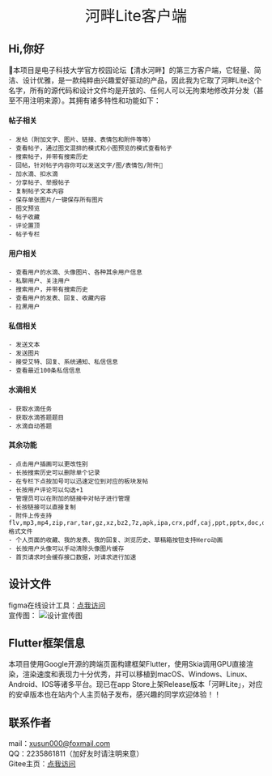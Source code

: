 <center style="font-size:30px;">河畔Lite客户端</center>

## Hi,你好
👋本项目是电子科技大学官方校园论坛【清水河畔】的第三方客户端，它轻量、简洁、设计优雅，是一款纯粹由兴趣爱好驱动的产品，因此我为它取了河畔Lite这个名字，所有的源代码和设计文件均是开放的、任何人可以无拘束地修改并分发（甚至不用注明来源）。其拥有诸多特性和功能如下：  

#### 帖子相关
```
- 发帖（附加文字、图片、链接、表情包和附件等等）  
- 查看帖子，通过图文混排的模式和小图预览的模式查看帖子  
- 搜索帖子，并带有搜索历史  
- 回帖，针对帖子内容你可以发送文字/图/表情包/附件📎  
- 加水滴、扣水滴  
- 分享帖子、举报帖子  
- 复制帖子文本内容  
- 保存单张图片/一键保存所有图片  
- 图文预览  
- 帖子收藏  
- 评论置顶  
- 帖子专栏  
```

#### 用户相关
```
- 查看用户的水滴、头像图片、各种其余用户信息  
- 私聊用户、关注用户  
- 搜索用户，并带有搜索历史  
- 查看用户的发表、回复、收藏内容  
- 拉黑用户  
```

#### 私信相关
```
- 发送文本  
- 发送图片  
- 接受艾特、回复、系统通知、私信信息  
- 查看最近100条私信信息  
```

#### 水滴相关
```
- 获取水滴任务  
- 获取水滴答题题目  
- 水滴自动答题  
```

#### 其余功能
```
- 点击用户插画可以更改性别  
- 长按搜索历史可以删除单个记录  
- 在专栏下点按加号可以迅速定位到对应的板块发帖  
- 长按用户评论可以勾选+1  
- 管理员可以在附加的链接中对帖子进行管理  
- 长按链接可以直接复制  
- 附件上传支持flv,mp3,mp4,zip,rar,tar,gz,xz,bz2,7z,apk,ipa,crx,pdf,caj,ppt,pptx,doc,docx,xls,xlsx,txt,png,jpg,jpe,jpeg,gif格式文件  
- 个人页面的收藏、我的发表、我的回复、浏览历史、草稿箱按钮支持Hero动画  
- 长按用户头像可以手动清除头像图片缓存  
- 首页请求时会缓存接口数据，对请求进行加速  
```

## 设计文件
figma在线设计工具：[点我访问](https://www.figma.com/file/McSp35qqjsUuWAbucxXdXn/%E6%B2%B3%E7%95%94Max%E7%89%88-XS-Designed)  
宣传图：
![设计宣传图](%E5%AE%A3%E4%BC%A0%E5%9B%BE.png)

## Flutter框架信息
本项目使用Google开源的跨端页面构建框架Flutter，使用Skia调用GPU直接渲染，渲染速度和表现力十分优秀，并可以移植到macOS、Windows、Linux、Android、IOS等诸多平台。现已在app Store上架Release版本「河畔Lite」，对应的安卓版本也在站内个人主页帖子发布，感兴趣的同学欢迎体验！！  

## 联系作者
mail：xusun000@foxmail.com  
QQ：2235861811（加好友时请注明来意）  
Gitee主页：[点我访问](https://gitee.com/xusun000)  